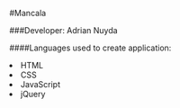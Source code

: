 #Mancala

###Developer: Adrian Nuyda

####Languages used to create application: 

<li> HTML
<li> CSS
<li> JavaScript
<li> jQuery

